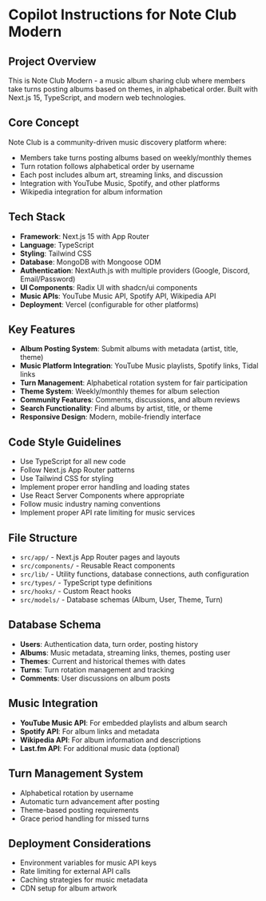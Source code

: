 # Copilot Instructions for Note Club Modern

<!-- Use this file to provide workspace-specific custom instructions to Copilot. For more details, visit https://code.visualstudio.com/docs/copilot/copilot-customization#_use-a-githubcopilotinstructionsmd-file -->

## Project Overview

This is Note Club Modern - a music album sharing club where members take turns posting albums based on themes, in alphabetical order. Built with Next.js 15, TypeScript, and modern web technologies.

## Core Concept

Note Club is a community-driven music discovery platform where:

- Members take turns posting albums based on weekly/monthly themes
- Turn rotation follows alphabetical order by username
- Each post includes album art, streaming links, and discussion
- Integration with YouTube Music, Spotify, and other platforms
- Wikipedia integration for album information

## Tech Stack

- **Framework**: Next.js 15 with App Router
- **Language**: TypeScript
- **Styling**: Tailwind CSS
- **Database**: MongoDB with Mongoose ODM
- **Authentication**: NextAuth.js with multiple providers (Google, Discord, Email/Password)
- **UI Components**: Radix UI with shadcn/ui components
- **Music APIs**: YouTube Music API, Spotify API, Wikipedia API
- **Deployment**: Vercel (configurable for other platforms)

## Key Features

- **Album Posting System**: Submit albums with metadata (artist, title, theme)
- **Music Platform Integration**: YouTube Music playlists, Spotify links, Tidal links
- **Turn Management**: Alphabetical rotation system for fair participation
- **Theme System**: Weekly/monthly themes for album selection
- **Community Features**: Comments, discussions, and album reviews
- **Search Functionality**: Find albums by artist, title, or theme
- **Responsive Design**: Modern, mobile-friendly interface

## Code Style Guidelines

- Use TypeScript for all new code
- Follow Next.js App Router patterns
- Use Tailwind CSS for styling
- Implement proper error handling and loading states
- Use React Server Components where appropriate
- Follow music industry naming conventions
- Implement proper API rate limiting for music services

## File Structure

- `src/app/` - Next.js App Router pages and layouts
- `src/components/` - Reusable React components
- `src/lib/` - Utility functions, database connections, auth configuration
- `src/types/` - TypeScript type definitions
- `src/hooks/` - Custom React hooks
- `src/models/` - Database schemas (Album, User, Theme, Turn)

## Database Schema

- **Users**: Authentication data, turn order, posting history
- **Albums**: Music metadata, streaming links, themes, posting user
- **Themes**: Current and historical themes with dates
- **Turns**: Turn rotation management and tracking
- **Comments**: User discussions on album posts

## Music Integration

- **YouTube Music API**: For embedded playlists and album search
- **Spotify API**: For album links and metadata
- **Wikipedia API**: For album information and descriptions
- **Last.fm API**: For additional music data (optional)

## Turn Management System

- Alphabetical rotation by username
- Automatic turn advancement after posting
- Theme-based posting requirements
- Grace period handling for missed turns

## Deployment Considerations

- Environment variables for music API keys
- Rate limiting for external API calls
- Caching strategies for music metadata
- CDN setup for album artwork
